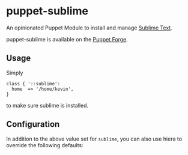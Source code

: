 # puppet-sublime

An opinionated Puppet Module to install and manage
[Sublime Text](https://www.sublimetext.com/).

puppet-sublime is available on the
[Puppet Forge](https://forge.puppetlabs.com/thekevjames/sublime).

## Usage

Simply

```puppet
class { '::sublime':
  home  => '/home/kevin',
}
```

to make sure sublime is installed.

## Configuration

In addition to the above value set for `sublime`, you can also use
hiera to override the following defaults:

```yaml
```
